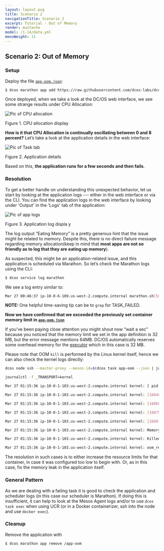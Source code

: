 ```yaml
---
layout: layout.pug
title: Scenario 2
navigationTitle: Scenario 2
excerpt: Tutorial - Out of Memory
render: mustache
model: /1.14/data.yml
menuWeight: 11
---
```


<a name=c2></a>

## Scenario 2: Out of Memory

### Setup

Deploy the file [`app-oom.json`](https://raw.githubusercontent.com/dcos-labs/dcos-debugging/master/1.10/app-oom.json):

```bash
$ dcos marathon app add https://raw.githubusercontent.com/dcos-labs/dcos-deb
```

Once deployed, when we take a look at the DC/OS web interface, we see some strange results under CPU Allocation:

![Pic of CPU allocation](https://mesosphere.com/wp-content/uploads/2018/04/pasted-image-0-25.png)

Figure 1. CPU allocation display

**How is it that CPU Allocation is continually oscillating between 0 and 8 percent?** Let’s take a look at the application details in the web interface:

![Pic of Task tab](https://mesosphere.com/wp-content/uploads/2018/04/pasted-image-0-24.png)

Figure 2. Application details

Based on this, **the application runs for a few seconds and then fails**.

### Resolution

To get a better handle on understanding this unexpected behavior, let us start by looking at the application logs --- either in the web interface or via the CLI. You can find the application logs in the web interface by looking under 'Output' in the 'Logs' tab of the application:

![Pic of app logs](https://mesosphere.com/wp-content/uploads/2018/04/pasted-image-0-15.png)

Figure 3. Application log displa y

The log output “Eating Memory” is a pretty generous hint that the issue might be related to memory. Despite this, there is no direct failure message regarding memory allocation(keep in mind that **most apps are not so friendly as to log that they are eating up memory**).

As suspected, this might be an application-related issue, and this application is scheduled via Marathon. So let’s check the Marathon logs using the CLI:

```bash
$ dcos service log marathon
```
We see a log entry similar to:

```bash
Mar 27 00:46:37 ip-10-0-6-109.us-west-2.compute.internal marathon.sh[5866]: [2018-03-27 00:46:36,960] INFO  Acknowledge status update for task app-oom.4af344fa-3158-11e8-b60b-a2f459e14528: TASK_FAILED (Memory limit exceeded: Requested: 64MB Maximum Used: 64MB
```
<p class="message--note"><strong>NOTE: </strong> One helpful time-saving tip can be to <code>grep</code> for </code>TASK_FAILED</code>.</p>

**Now we have confirmed that we exceeded the previously set container memory limit in [`app-oom.json`](https://github.com/dcos-labs/dcos-debugging/blob/master/1.10/app-oom.json#L6)**

If you’ve been paying close attention you might shout now “wait a sec” because you noticed that the memory limit we set in the app definition is 32 MB, but the error message mentions 64MB. DC/OS automatically reserves some overhead memory for the [executor](/mesosphere/dcos/1.14/overview/architecture/task-types/#executors) which in this case is 32 MB.

Please note that OOM `kill` is performed by the Linux kernel itself, hence we can also check the kernel logs directly:

```bash
dcos node ssh --master-proxy --mesos-id=$(dcos task app-oom --json | jq -r '.[] | .slave_id')

journalctl -f _TRANSPORT=kernel

Mar 27 01:15:36 ip-10-0-1-103.us-west-2.compute.internal kernel: [ pid ]   uid  tgid total_vm      rss nr_ptes nr_pmds swapents oom_score_adj name

Mar 27 01:15:36 ip-10-0-1-103.us-west-2.compute.internal kernel: [16846]     0 16846    30939    11021      62       3        0             0 mesos-container

Mar 27 01:15:36 ip-10-0-1-103.us-west-2.compute.internal kernel: [16866]     0 16866   198538    12215      81       4        0             0 mesos-executor

Mar 27 01:15:36 ip-10-0-1-103.us-west-2.compute.internal kernel: [16879]     0 16879     2463      596      11       3        0             0 sh

Mar 27 01:15:36 ip-10-0-1-103.us-west-2.compute.internal kernel: [16883]     0 16883  1143916    14756      52       6        0             0 oomApp

Mar 27 01:15:36 ip-10-0-1-103.us-west-2.compute.internal kernel: Memory cgroup out of memory: Kill process 16883 (oomApp) score 877 or sacrifice child

Mar 27 01:15:36 ip-10-0-1-103.us-west-2.compute.internal kernel: Killed process 16883 (oomApp) total-vm:4575664kB, anon-rss:57784kB, file-rss:1240kB, shmem-rss:0kB

Mar 27 01:15:36 ip-10-0-1-103.us-west-2.compute.internal kernel: oom_reaper: reaped process 16883 (oomApp), now anon-rss:0kB, file-rss:0kB, shmem-rss:0kB
```

The resolution in such cases is to either increase the resource limits for that container, in case it was configured too low to begin with. Or, as in this case, fix the memory leak in the application itself.

### General Pattern

As we are dealing with a failing task it is good to check the application and scheduler logs (in this case our scheduler is Marathon). If doing this is insufficient, it can help to look at the Mesos Agent logs and/or to use `dcos task exec` when using UCR (or in a Docker containerizer, ssh into the node and use `docker exec`).

### Cleanup

Remove the application with

```bash
$ dcos marathon app remove /app-oom
```
